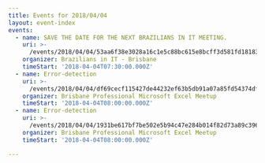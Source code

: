 ```yaml
---
title: Events for 2018/04/04
layout: event-index
events:
  - name: SAVE THE DATE FOR THE NEXT BRAZILIANS IN IT MEETING.
    uri: >-
      /events/2018/04/04/53aa6f38e3028a16c1e5c88bc615e8bcff3d581fd18183cc97a3ce7ff4a82a6e
    organizer: Brazilians in IT - Brisbane
    timeStart: '2018-04-04T07:30:00.000Z'
  - name: Error-detection
    uri: >-
      /events/2018/04/04/df69cecf115427de44232ef63b5db91a07a85fd54374dfe6b6232f26eb0f5f27
    organizer: Brisbane Professional Microsoft Excel Meetup
    timeStart: '2018-04-04T08:00:00.000Z'
  - name: Error-detection
    uri: >-
      /events/2018/04/04/1931be617bf7be502e5b94c47e284b014f82d73a89c3961ff2ffe8084a493190
    organizer: Brisbane Professional Microsoft Excel Meetup
    timeStart: '2018-04-04T08:00:00.000Z'

---
```

